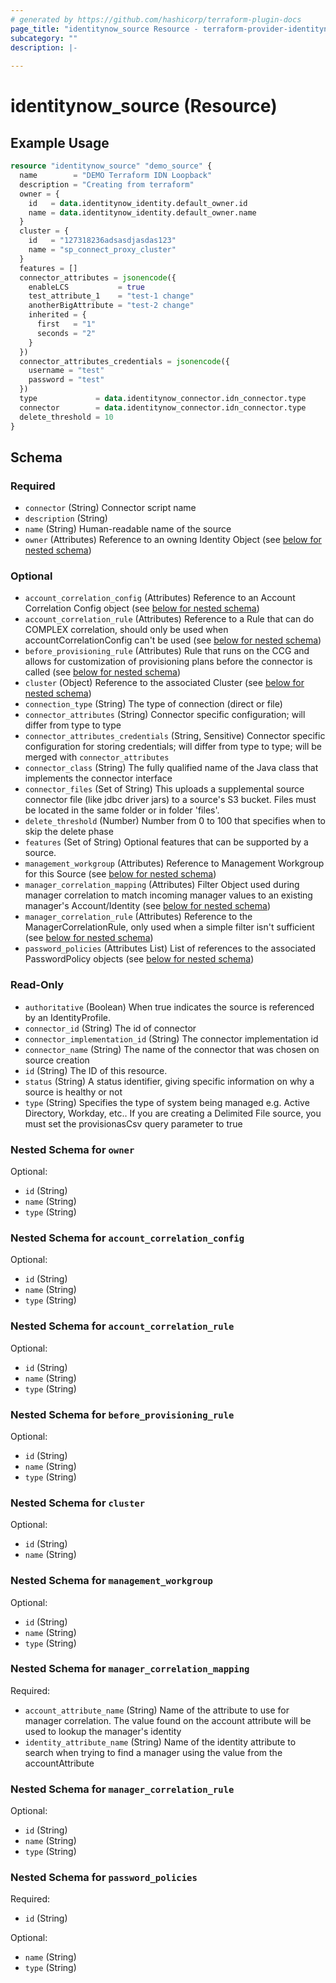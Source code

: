```yaml
---
# generated by https://github.com/hashicorp/terraform-plugin-docs
page_title: "identitynow_source Resource - terraform-provider-identitynow"
subcategory: ""
description: |-
  
---
```


# identitynow_source (Resource)



## Example Usage

```terraform
resource "identitynow_source" "demo_source" {
  name        = "DEMO Terraform IDN Loopback"
  description = "Creating from terraform"
  owner = {
    id   = data.identitynow_identity.default_owner.id
    name = data.identitynow_identity.default_owner.name
  }
  cluster = {
    id   = "127318236adsasdjasdas123"
    name = "sp_connect_proxy_cluster"
  }
  features = []
  connector_attributes = jsonencode({
    enableLCS           = true
    test_attribute_1    = "test-1 change"
    anotherBigAttribute = "test-2 change"
    inherited = {
      first   = "1"
      seconds = "2"
    }
  })
  connector_attributes_credentials = jsonencode({
    username = "test"
    password = "test"
  })
  type             = data.identitynow_connector.idn_connector.type
  connector        = data.identitynow_connector.idn_connector.type
  delete_threshold = 10
}
```

<!-- schema generated by tfplugindocs -->
## Schema

### Required

- `connector` (String) Connector script name
- `description` (String)
- `name` (String) Human-readable name of the source
- `owner` (Attributes) Reference to an owning Identity Object (see [below for nested schema](#nestedatt--owner))

### Optional

- `account_correlation_config` (Attributes) Reference to an Account Correlation Config object (see [below for nested schema](#nestedatt--account_correlation_config))
- `account_correlation_rule` (Attributes) Reference to a Rule that can do COMPLEX correlation, should only be used when accountCorrelationConfig can't be used (see [below for nested schema](#nestedatt--account_correlation_rule))
- `before_provisioning_rule` (Attributes) Rule that runs on the CCG and allows for customization of provisioning plans before the connector is called (see [below for nested schema](#nestedatt--before_provisioning_rule))
- `cluster` (Object) Reference to the associated Cluster (see [below for nested schema](#nestedatt--cluster))
- `connection_type` (String) The type of connection (direct or file)
- `connector_attributes` (String) Connector specific configuration; will differ from type to type
- `connector_attributes_credentials` (String, Sensitive) Connector specific configuration for storing credentials; will differ from type to type; will be merged with `connector_attributes`
- `connector_class` (String) The fully qualified name of the Java class that implements the connector interface
- `connector_files` (Set of String) This uploads a supplemental source connector file (like jdbc driver jars) to a source's S3 bucket. Files must be located in the same folder or in folder 'files'.
- `delete_threshold` (Number) Number from 0 to 100 that specifies when to skip the delete phase
- `features` (Set of String) Optional features that can be supported by a source.
- `management_workgroup` (Attributes) Reference to Management Workgroup for this Source (see [below for nested schema](#nestedatt--management_workgroup))
- `manager_correlation_mapping` (Attributes) Filter Object used during manager correlation to match incoming manager values to an existing manager's Account/Identity (see [below for nested schema](#nestedatt--manager_correlation_mapping))
- `manager_correlation_rule` (Attributes) Reference to the ManagerCorrelationRule, only used when a simple filter isn't sufficient (see [below for nested schema](#nestedatt--manager_correlation_rule))
- `password_policies` (Attributes List) List of references to the associated PasswordPolicy objects (see [below for nested schema](#nestedatt--password_policies))

### Read-Only

- `authoritative` (Boolean) When true indicates the source is referenced by an IdentityProfile.
- `connector_id` (String) The id of connector
- `connector_implementation_id` (String) The connector implementation id
- `connector_name` (String) The name of the connector that was chosen on source creation
- `id` (String) The ID of this resource.
- `status` (String) A status identifier, giving specific information on why a source is healthy or not
- `type` (String) Specifies the type of system being managed e.g. Active Directory, Workday, etc.. If you are creating a Delimited File source, you must set the provisionasCsv query parameter to true

<a id="nestedatt--owner"></a>
### Nested Schema for `owner`

Optional:

- `id` (String)
- `name` (String)
- `type` (String)


<a id="nestedatt--account_correlation_config"></a>
### Nested Schema for `account_correlation_config`

Optional:

- `id` (String)
- `name` (String)
- `type` (String)


<a id="nestedatt--account_correlation_rule"></a>
### Nested Schema for `account_correlation_rule`

Optional:

- `id` (String)
- `name` (String)
- `type` (String)


<a id="nestedatt--before_provisioning_rule"></a>
### Nested Schema for `before_provisioning_rule`

Optional:

- `id` (String)
- `name` (String)
- `type` (String)


<a id="nestedatt--cluster"></a>
### Nested Schema for `cluster`

Optional:

- `id` (String)
- `name` (String)


<a id="nestedatt--management_workgroup"></a>
### Nested Schema for `management_workgroup`

Optional:

- `id` (String)
- `name` (String)
- `type` (String)


<a id="nestedatt--manager_correlation_mapping"></a>
### Nested Schema for `manager_correlation_mapping`

Required:

- `account_attribute_name` (String) Name of the attribute to use for manager correlation. The value found on the account attribute will be used to lookup the manager's identity
- `identity_attribute_name` (String) Name of the identity attribute to search when trying to find a manager using the value from the accountAttribute


<a id="nestedatt--manager_correlation_rule"></a>
### Nested Schema for `manager_correlation_rule`

Optional:

- `id` (String)
- `name` (String)
- `type` (String)


<a id="nestedatt--password_policies"></a>
### Nested Schema for `password_policies`

Required:

- `id` (String)

Optional:

- `name` (String)
- `type` (String)
